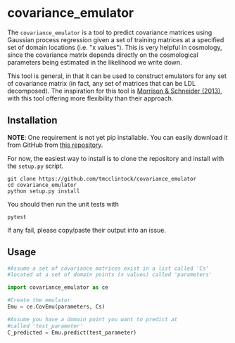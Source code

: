 # covariance_emulator

The `covariance_emulator` is a tool to predict covariance matrices using Gaussian process regression given a set of training matrices at a specified set of domain locations (i.e. "x values"). This is very helpful in cosmology, since the covariance matrix depends directly on the cosmological parameters being estimated in the likelihood we write down.

This tool is general, in that it can be used to construct emulators for any set of covariance matrix (in fact, any set of matrices that can be LDL decomposed). The inspiration for this tool is [Morrison & Schneider (2013)](https://arxiv.org/abs/1304.7789), with this tool offering more flexibility than their approach.

## Installation

**NOTE**: One requirement is not yet pip installable. You can easily download it from GitHub from [this repository](https://github.com/tmcclintock/covariance_breakdown).

For now, the easiest way to install is to clone the repository and install with the `setup.py` script.
```
git clone https://github.com/tmcclintock/covariance_emulator
cd covariance_emulator
python setup.py install
```
You should then run the unit tests with
```
pytest
```
If any fail, please copy/paste their output into an issue.

## Usage

```python
#Assume a set of covariance matrices exist in a list called 'Cs'
#located at a set of domain points (x values) called 'parameters'

import covariance_emulator as ce

#Create the emulator
Emu = ce.CovEmu(parameters, Cs)

#Assume you have a domain point you want to predict at
#called 'test_parameter'
C_predicted = Emu.predict(test_parameter)
```